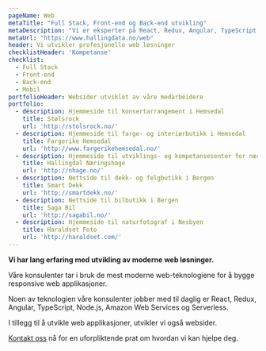 ```yaml
---
pageName: Web
metaTitle: "Full Stack, Front-end og Back-end utvikling"
metaDescription: "Vi er eksperter på React, Redux, Angular, TypeScript, Node.js, Amazon Web Services og Serverless."
metaUrl: "https://www.hallingdata.no/web"
header: Vi utvikler profesjonelle web løsninger
checklistHeader: 'Kompetanse'
checklist:
  - Full Stack
  - Front-end
  - Back-end
  - Mobil
portfolioHeader: Websider utviklet av våre medarbeidere
portfolio:
  - description: Hjemmeside til konsertarrangement i Hemsedal
    title: Stølsrock
    url: 'http://stolsrock.no/'
  - description: Hjemmeside til farge- og interiørbutikk i Hemsedal
    title: Fargerike Hemsedal
    url: 'http://www.fargerikehemsedal.no/'
  - description: Hjemmeside til utviklings- og kompetansesenter for næringslivet i Hallingdal
    title: Hallingdal Næringshage
    url: 'http://nhage.no/'
  - description: Nettside til dekk- og felgbutikk i Bergen
    title: Smart Dekk
    url: 'http://smartdekk.no/'
  - description: Nettside til bilbutikk i Bergen
    title: Saga Bil
    url: 'http://sagabil.no/'
  - description: Hjemmeside til naturfotograf i Nesbyen
    title: Haraldset Foto
    url: 'http://haraldset.com/'
---
```

**Vi har lang erfaring med utvikling av moderne web løsninger.**

Våre konsulenter tar i bruk de mest moderne web-teknologiene for å bygge responsive web applikasjoner.

Noen av teknologien våre konsulenter jobber med til daglig er React, Redux, Angular, TypeScript, Node.js, Amazon Web Services og Serverless.

I tillegg til å utvikle web applikasjoner, utvikler vi også websider.

[Kontakt oss](https://m.me/hallingdata) nå for en uforpliktende prat om hvordan vi kan hjelpe deg.

